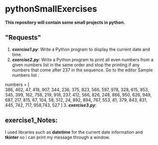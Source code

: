 # pythonSmallExercises
**This repository will contain some small projects in python.**
## "Requests"
1. ***exercise1.py***: Write a Python program to display the current date and time.
2. ***exercise2.py***: Write a Python program to print all even numbers from a given numbers list in the same order and stop the printing if any numbers that come after 237 in the sequence. Go to the editor
Sample numbers list :

numbers = [    
    386, 462, 47, 418, 907, 344, 236, 375, 823, 566, 597, 978, 328, 615, 953, 345, 
    399, 162, 758, 219, 918, 237, 412, 566, 826, 248, 866, 950, 626, 949, 687, 217, 
    815, 67, 104, 58, 512, 24, 892, 894, 767, 553, 81, 379, 843, 831, 445, 742, 717, 
    958,743, 527
    ]
3. ***exercise3.py***:



## exercise1_Notes: 
I used libraries such as **datetime** for the current date information and **tkinter** so i can print my message through a window.
